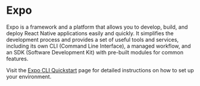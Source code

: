 # Expo

Expo is a framework and a platform that allows you to develop, build, and deploy React Native applications easily and quickly. It simplifies the development process and provides a set of useful tools and services, including its own CLI (Command Line Interface), a managed workflow, and an SDK (Software Development Kit) with pre-built modules for common features.

Visit the [Expo CLI Quickstart](https://reactnative.dev/docs/environment-setup) page for detailed instructions on how to set up your environment.